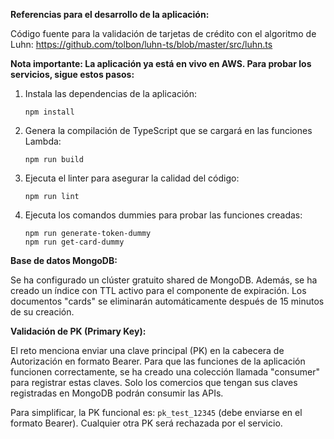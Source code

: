 
**Referencias para el desarrollo de la aplicación:**

Código fuente para la validación de tarjetas de crédito con el algoritmo de Luhn: https://github.com/tolbon/luhn-ts/blob/master/src/luhn.ts

**Nota importante: La aplicación ya está en vivo en AWS. Para probar los servicios, sigue estos pasos:**

1. Instala las dependencias de la aplicación:
   ```
   npm install
   ```

2. Genera la compilación de TypeScript que se cargará en las funciones Lambda:
   ```
   npm run build
   ```

3. Ejecuta el linter para asegurar la calidad del código:
   ```
   npm run lint
   ```

4. Ejecuta los comandos dummies para probar las funciones creadas:
   ```
   npm run generate-token-dummy
   npm run get-card-dummy
   ```

**Base de datos MongoDB:**

Se ha configurado un clúster gratuito shared de MongoDB. Además, se ha creado un índice con TTL activo para el componente de expiración. Los documentos "cards" se eliminarán automáticamente después de 15 minutos de su creación.

**Validación de PK (Primary Key):**

El reto menciona enviar una clave principal (PK) en la cabecera de Autorización en formato Bearer. Para que las funciones de la aplicación funcionen correctamente, se ha creado una colección llamada "consumer" para registrar estas claves. Solo los comercios que tengan sus claves registradas en MongoDB podrán consumir las APIs.

Para simplificar, la PK funcional es: `pk_test_12345` (debe enviarse en el formato Bearer). Cualquier otra PK será rechazada por el servicio.